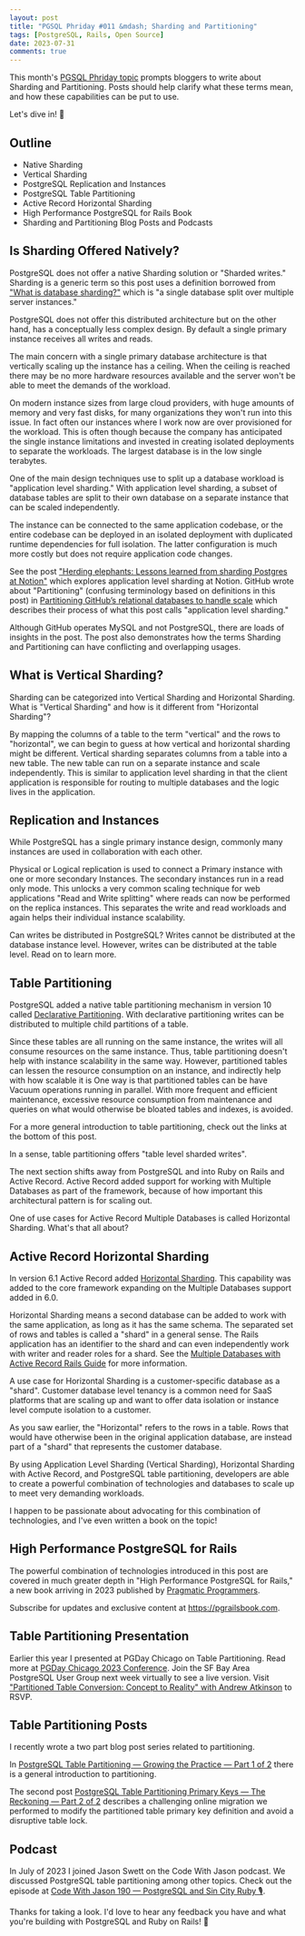 ```yaml
---
layout: post
title: "PGSQL Phriday #011 &mdash; Sharding and Partitioning"
tags: [PostgreSQL, Rails, Open Source]
date: 2023-07-31
comments: true
---
```


This month's [PGSQL Phriday topic](https://engineering.adjust.com/post/pgsql_phriday_011_-_partitioning_vs_sharding_in_postgresql/) prompts bloggers to write about Sharding and Partitioning. Posts should help clarify what these terms mean, and how these capabilities can be put to use.

Let's dive in! 🤿

## Outline

- Native Sharding
- Vertical Sharding
- PostgreSQL Replication and Instances
- PostgreSQL Table Partitioning
- Active Record Horizontal Sharding
- High Performance PostgreSQL for Rails Book
- Sharding and Partitioning Blog Posts and Podcasts


## Is Sharding Offered Natively?

PostgreSQL does not offer a native Sharding solution or "Sharded writes." Sharding is a generic term so this post uses a definition borrowed from ["What is database sharding?"](https://aws.amazon.com/what-is/database-sharding/) which is "a single database split over multiple server instances."

PostgreSQL does not offer this distributed architecture but on the other hand, has a conceptually less complex design. By default a single primary instance receives all writes and reads.

The main concern with a single primary database architecture is that vertically scaling up the instance has a ceiling. When the ceiling is reached there may be no more hardware resources available and the server won't be able to meet the demands of the workload.

On modern instance sizes from large cloud providers, with huge amounts of memory and very fast disks, for many organizations they won't run into this issue. In fact often our instances where I work now are over provisioned for the workload. This is often though because the company has anticipated the single instance limitations and invested in creating isolated deployments to separate the workloads. The largest database is in the low single terabytes.

One of the main design techniques use to split up a database workload is "application level sharding." With application level sharding, a subset of database tables are split to their own database on a separate instance that can be scaled independently.

The instance can be connected to the same application codebase, or the entire codebase can be deployed in an isolated deployment with duplicated runtime dependencies for full isolation. The latter configuration is much more costly but does not require application code changes.

See the post ["Herding elephants: Lessons learned from sharding Postgres at Notion"](https://www.notion.so/blog/sharding-postgres-at-notion) which explores application level sharding at Notion. GitHub wrote about "Partitioning" (confusing terminology based on definitions in this post) in [Partitioning GitHub’s relational databases to handle scale](https://github.blog/2021-09-27-partitioning-githubs-relational-databases-scale/) which describes their process of what this post calls "application level sharding."

Although GitHub operates MySQL and not PostgreSQL, there are loads of insights in the post. The post also demonstrates how the terms Sharding and Partitioning can have conflicting and overlapping usages.

## What is Vertical Sharding?

Sharding can be categorized into Vertical Sharding and Horizontal Sharding. What is "Vertical Sharding" and how is it different from "Horizontal Sharding"?

By mapping the columns of a table to the term "vertical" and the rows to "horizontal", we can begin to guess at how vertical and horizontal sharding might be different. Vertical sharding separates columns from a table into a new table. The new table can run on a separate instance and scale independently. This is similar to application level sharding in that the client application is responsible for routing to multiple databases and the logic lives in the application.

## Replication and Instances

While PostgreSQL has a single primary instance design, commonly many instances are used in collaboration with each other.

Physical or Logical replication is used to connect a Primary instance with one or more secondary Instances. The secondary instances run in a read only mode. This unlocks a very common scaling technique for web applications "Read and Write splitting" where reads can now be performed on the replica instances. This separates the write and read workloads and again helps their individual instance scalability.

Can writes be distributed in PostgreSQL? Writes cannot be distributed at the database instance level. However, writes can be distributed at the table level.
Read on to learn more.

## Table Partitioning

PostgreSQL added a native table partitioning mechanism in version 10 called [Declarative Partitioning](https://www.postgresql.org/docs/current/ddl-partitioning.html). With declarative partitioning writes can be distributed to multiple child partitions of a table.

Since these tables are all running on the same instance, the writes will all consume resources on the same instance. Thus, table partitioning doesn't help with instance scalability in the same way. However, partitioned tables can lessen the resource consumption on an instance, and indirectly help with how scalable it is One way is that partitioned tables can be have Vacuum operations running in parallel. With more frequent and efficient maintenance, excessive resource consumption from maintenance and queries on what would otherwise be bloated tables and indexes, is avoided.

For a more general introduction to table partitioning, check out the links at the bottom of this post.

In a sense, table partitioning offers "table level sharded writes".

The next section shifts away from PostgreSQL and into Ruby on Rails and Active Record. Active Record added support for working with Multiple Databases as part of the framework, because of how important this architectural pattern is for scaling out.

One of use cases for Active Record Multiple Databases is called Horizontal Sharding. What's that all about?

## Active Record Horizontal Sharding

In version 6.1 Active Record added [Horizontal Sharding](https://edgeguides.rubyonrails.org/active_record_multiple_databases.html#horizontal-sharding). This capability was added to the core framework expanding on the Multiple Databases support added in 6.0.

Horizontal Sharding means a second database can be added to work with the same application, as long as it has the same schema. The separated set of rows and tables is called a "shard" in a general sense. The Rails application has an identifier to the shard and can even independently work with writer and reader roles for a shard. See the [Multiple Databases with Active Record Rails Guide](https://guides.rubyonrails.org/active_record_multiple_databases.html) for more information.

A use case for Horizontal Sharding is a customer-specific database as a "shard". Customer database level tenancy is a common need for SaaS platforms that are scaling  up and want to offer data isolation or instance level compute isolation to a customer.

As you saw earlier, the "Horizontal" refers to the rows in a table. Rows that would have otherwise been in the original application database, are instead part of a "shard" that represents the customer database.

By using Application Level Sharding (Vertical Sharding), Horizontal Sharding with Active Record, and PostgreSQL table partitioning, developers are able to create a powerful combination of technologies and databases to scale up to meet very demanding workloads.

I happen to be passionate about advocating for this combination of technologies, and I've even written a book on the topic!

## High Performance PostgreSQL for Rails

The powerful combination of technologies introduced in this post are covered in much greater depth in "High Performance PostgreSQL for Rails," a new book arriving in 2023 published by [Pragmatic Programmers](https://pragprog.com).

Subscribe for updates and exclusive content at <https://pgrailsbook.com>.


## Table Partitioning Presentation

Earlier this year I presented at PGDay Chicago on Table Partitioning. Read more at [PGDay Chicago 2023 Conference](/blog/2023/05/24/pgday-chicago). Join the SF Bay Area PostgreSQL User Group next week virtually to see a live version. Visit ["Partitioned Table Conversion: Concept to Reality" with Andrew Atkinson](https://www.meetup.com/postgresql-1/events/295042365/) to RSVP.


## Table Partitioning Posts

I recently wrote a two part blog post series related to partitioning.

In [PostgreSQL Table Partitioning — Growing the Practice — Part 1 of 2](/blog/2023/07/27/partitioning-growing-practice) there is a general introduction to partitioning.

The second post [PostgreSQL Table Partitioning Primary Keys — The Reckoning — Part 2 of 2](/blog/2023/07/28/partitioning-primary-keys-reckoning) describes a challenging online migration we performed to modify the partitioned table primary key definition and avoid a disruptive table lock.

## Podcast

In July of 2023 I joined Jason Swett on the Code With Jason podcast. We discussed PostgreSQL table partitioning among other topics. Check out the episode at [Code With Jason 190 — PostgreSQL and Sin City Ruby 🎙️](/blog/2023/07/28/code-with-jason-postgresql-sin-city-ruby).

Thanks for taking a look. I'd love to hear any feedback you have and what you're building with PostgreSQL and Ruby on Rails! 👋
